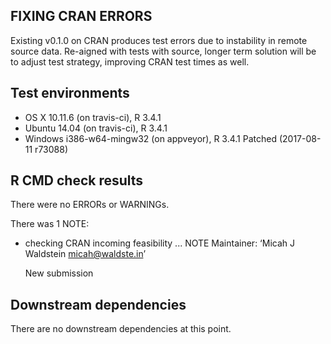 ## FIXING CRAN ERRORS

Existing v0.1.0 on CRAN produces test errors due to instability in remote
source data. Re-aigned with tests with source, longer term solution will be to
adjust test strategy, improving CRAN test times as well.

## Test environments
* OS X 10.11.6 (on travis-ci), R 3.4.1
* Ubuntu 14.04 (on travis-ci), R 3.4.1
* Windows i386-w64-mingw32 (on appveyor), R 3.4.1 Patched (2017-08-11 r73088)

## R CMD check results
There were no ERRORs or WARNINGs.

There was 1 NOTE:

* checking CRAN incoming feasibility ... NOTE
  Maintainer: ‘Micah J Waldstein <micah@waldste.in>’

  New submission

## Downstream dependencies
There are no downstream dependencies at this point.

